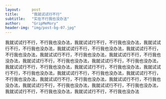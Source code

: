 ```yaml
---
layout:     post
title:      "我就试试行不行"
subtitle:   "实在不行我也没办法"
author:     "GripMeMory"
header-img: "img/post-bg-07.jpg"
---
```

<p>我就试试行不行，不行我也没办法，我就试试行不行，不行我也没办法，我就试试行不行，不行我也没办法，我就试试行不行，不行我也没办法，我就试试行不行，不行我也没办法，我就试试行不行，不行我也没办法，我就试试行不行，不行我也没办法，我就试试行不行，不行我也没办法，我就试试行不行，不行我也没办法，我就试试行不行，不行我也没办法，我就试试行不行，不行我也没办法，我就试试行不行，不行我也没办法，我就试试行不行，不行我也没办法，我就试试行不行，不行我也没办法，我就试试行不行，不行我也没办法，我就试试行不行，不行我也没办法，我就试试行不行，不行我也没办法，我就试试行不行，不行我也没办法，我就试试行不行，不行我也没办法，我就试试行不行，不行我也没办法</p>